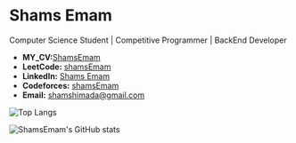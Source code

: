 # Shams Emam

 Computer Science Student |  Competitive Programmer | BackEnd Developer

- **MY_CV:**[ShamsEmam](https://drive.google.com/file/d/1v8ph9PkckC0RW6dpsDFJspADIKT8QgPH/view?usp=sharing)
- **LeetCode:** [shamsEmam](https://leetcode.com/u/ShamsEmam/)
- **LinkedIn:** [Shams Emam](https://www.linkedin.com/in/shams-emam-755194256/)
- **Codeforces:** [shamsEmam](https://codeforces.com/profile/shamsEmam)
- **Email:** [shamshimada@gmail.com](mailto:shamshimada@gmail.com)

![Top Langs](https://github-readme-stats.vercel.app/api/top-langs/?username=ShamsEmam&layout=compact&langs_count=5)

![ShamsEmam's GitHub stats](https://github-readme-stats.vercel.app/api?username=ShamsEmam&show_icons=true&theme=radical)

